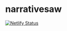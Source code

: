 # narrativesaw

[![Netlify Status](https://api.netlify.com/api/v1/badges/3f8167e2-25b0-4e87-823e-6ef64e29cb8a/deploy-status)](https://app.netlify.com/sites/narrativesaw/deploys)
